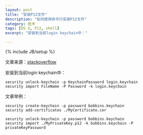 ```yaml
---
layout: post
title: "安装P12文件"
description: "如何使用命令行安装P12文件"
category: 技术
tags: [OS X, P12, shell]
excerpt: "安装到当前login keychain中："

---
```

{% include JB/setup %}

文章来源：[stackoverflow](http://stackoverflow.com/questions/7485806/install-p12-or-cer-in-console-macos)

安装到当前login keychain中：

```
security unlock-keychain -p KeychainPassword login.keychain
security import FileName -P Password -k login.keychain
```

文章举例：

```
security create-keychain -p password bobbins.keychain
security add-certificates ./MyCertificate.cer

security unlock-keychain -p password bobbins.keychain
security import ./MyPrivateKey.p12 -k bobbins.keychain -P privateKeyPassword
```
